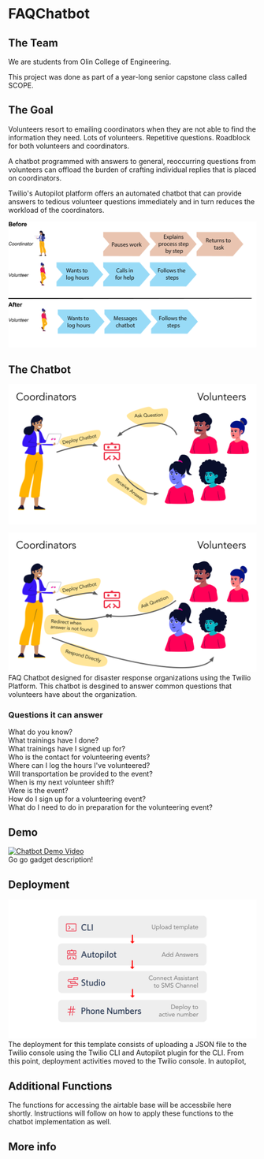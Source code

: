 # FAQChatbot
## The Team
We are students from Olin College of Engineering.
  
This project was done as part of a year-long senior capstone class called SCOPE.

## The Goal

Volunteers resort to emailing coordinators when they are not able to find the information they need. Lots of volunteers. Repetitive questions. Roadblock for both volunteers and coordinators.  
  
A chatbot programmed with answers to general, reoccurring questions from volunteers can offload the burden of crafting individual replies that is placed on coordinators.  
  
Twilio's Autopilot platform offers an automated chatbot that can provide answers to tedious volunteer questions immediately and in turn reduces the workload of the coordinators.  
  
![Journey Map](/visuals/ChatbotJourneyMap.png)  



## The Chatbot
![Chatbot in Action, pt 1](/visuals/ChatbotInAction1.svg)  

![Chatbot in Action, pt 2](/visuals/ChatbotInAction2.svg)  
FAQ Chatbot designed for disaster response organizations using the Twilio Platform. This chatbot is desgined to answer common questions that volunteers have about the organization.
  
### Questions it can answer

What do you know?  
What trainings have I done?  
What trainings have I signed up for?  
Who is the contact for volunteering events?  
Where can I log the hours I've volunteered?  
Will transportation be provided to the event?  
When is my next volunteer shift?  
Were is the event?  
How do I sign up for a volunteering event?  
What do I need to do in preparation for the volunteering event?  

## Demo
[![Chatbot Demo Video](https://img.youtube.com/vi/hmyzNLR_-ko/0.jpg)](https://www.youtube.com/watch?v=hmyzNLR_-ko)  
Go go gadget description!

## Deployment

![Deployment Roadmap](/visuals/DeploymentRoadmap.svg)
The deployment for this template consists of uploading a JSON file to the Twilio console using the Twilio CLI and Autopilot plugin for the CLI. From this point, deployment activities moved to the Twilio console. In autopilot, 

## Additional Functions
The functions for accessing the airtable base will be accessbile here shortly. Instructions will follow on how to apply these functions to the chatbot implementation as well.

## More info

